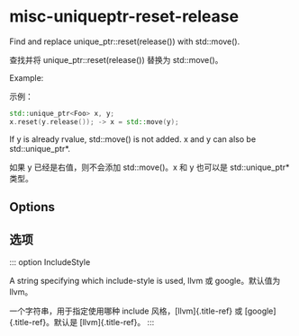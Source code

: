 # misc-uniqueptr-reset-release

Find and replace unique_ptr::reset(release()) with std::move().

查找并将 unique_ptr::reset(release()) 替换为 std::move()。

Example:

示例：

```c++
std::unique_ptr<Foo> x, y;
x.reset(y.release()); -> x = std::move(y);
```

If y is already rvalue, std::move() is not added. x and y can also be std::unique_ptr<Foo>\*.

如果 y 已经是右值，则不会添加 std::move()。x 和 y 也可以是 std::unique_ptr<Foo>\* 类型。

## Options

## 选项

::: option
IncludeStyle

A string specifying which include-style is used, llvm 或 google。默认值为 llvm。

一个字符串，用于指定使用哪种 include 风格，[llvm]{.title-ref} 或 [google]{.title-ref}。默认是 [llvm]{.title-ref}。
:::
